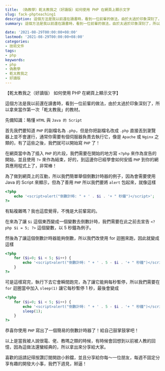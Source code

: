 ```yaml
---
title: （偽教學）乾太教我之（好讀版）如何使用 PHP 在網頁上顯示文字
slug: fack-phpteaching1
description: 這個方法是我以前還在讀書時，看到一位前輩的做法，由於太過於印象深刻了，所以拿來當作第一次「乾太教我」的教材。
summary: 這個方法是我以前還在讀書時，看到一位前輩的做法，由於太過於印象深刻了，所以拿來當作第一次「乾太教我」的教材。

date: '2021-08-29T00:00:00+08:00'
lastmod: '2021-08-29T00:00:00+08:00'
categories:
- 技術文件
tags:
- php
keywords:
- php
- 偽教學
- 乾太教我之
- 好讀版
---
```


【乾太教我之（好讀版）
如何使用 PHP 在網頁上顯示文字】

這個方法是我以前還在讀書時，看到一位前輩的做法，由於太過於印象深刻了，所以拿來當作第一次「乾太教我」的教材。

先備知識：略懂 `HTML` 與 `Java 的 Script`

首先我們要知道 `PHP` 的副檔名為 `.php`，但是你把副檔名改成 `.php` 直接丟到瀏覽器上並不會運行，通常你需要有個伺服器負責去執行它，像是 `Apache` 或 `Nginx` 之類的，有了這些之後，我們就可以開始寫 `PHP` 了！

在網頁當中為了插入 `PHP` 的片段，我們需要在開始的地方寫 `<?php` 來作為宣告的開始，並且使用 `?>` 來作為結束，好的，到這邊你已經學會如何安插 `PHP` 到你的網頁應用程式上了，非常棒！

為了做到網頁上的互動，所以我們簡單舉個倒數計時器的例子，因為會需要使用 Java 的 Script 來顯示，但為了善用 `PHP` 所以我們要將 `alert` 包起來，就像這樣
```php
<?php
    echo '<script>alert("倒數計時: " + ' . $i . '+ " 秒鐘")</script>';
?>
```
有點複雜嗎？我也這麼覺得，不愧是大前輩寫的。

在來為了讓 `$i` 這個東西變成一個變數去倒數計時，我們需要在此之前去宣告 `<?php $i = 5; ?>` 這個變數，以 5 秒鐘為例子。

然後為了讓這個倒數計時器能夠倒數，所以我們改使用 for 迴圈來跑，因此就變成這樣
```php
<?php
    for ($i=0; $i < 5; $i++) {
        echo '<script>alert("倒數計時: " + ' . 5 - $i . '+ " 秒鐘")</script>';
    }
?>
```

可是這樣寫完，執行下去它會瞬間跑完，為了讓它能夠每秒暫停，所以我們需要在 `for` 迴圈當中加入 `sleep(1)` 讓它每秒暫停 1 秒，最後會變成
```php
<?php
    for ($i=0; $i < 5; $i++) {
        echo '<script>alert("倒數計時: " + ' . 5 - $i . '+ " 秒鐘")</script>';
        sleep(1);
    }
?>
```

恭喜你使用 `PHP` 寫出了一個簡易的倒數計時器了！給自己鼓掌鼓掌吧！

以上是當我被人說很電、佬、教嗎之類的時候，有時候會回想到以前被人教的回憶，因為這做法還蠻經典的，所以拿出來分享給大家。

喜歡的話請記得按讚訂閱開啟小鈴鐺，並且分享給你每～一位朋友，每週不固定分享有趣的開發大小事，我們下週見，掰逼！
